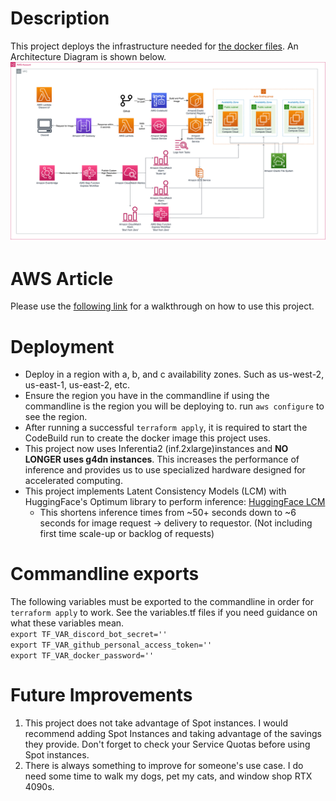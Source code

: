 # Description
This project deploys the infrastructure needed for [the docker files](https://github.com/ddrmaster1000/amazon-scalable-discord-diffusion). An Architecture Diagram is shown below.
![Infrastructure Diagram](/files/discord-diffusion-diagram.png)

# AWS Article
Please use the [following link](https://aws.amazon.com/blogs/architecture/an-elastic-deployment-of-stable-diffusion-with-discord-on-aws/) for a walkthrough on how to use this project.

# Deployment
* Deploy in a region with a, b, and c availability zones. Such as us-west-2, us-east-1, us-east-2, etc.
* Ensure the region you have in the commandline if using the commandline is the region you will be deploying to. run ```aws configure``` to see the region. 
* After running a successful ```terraform apply```, it is required to start the CodeBuild run to create the docker image this project uses. 
* This project now uses Inferentia2 (inf.2xlarge)instances and **NO LONGER uses g4dn instances**. This increases the performance of inference and provides us to use specialized hardware designed for accelerated computing.
* This project implements Latent Consistency Models (LCM) with HuggingFace's Optimum library to perform inference: [HuggingFace LCM](https://huggingface.co/docs/optimum-neuron/tutorials/stable_diffusion#latent-consistency-models)
    * This shortens inference times from ~50+ seconds down to ~6 seconds for image request -> delivery to requestor. (Not including first time scale-up or backlog of requests)

# Commandline exports
The following variables must be exported to the commandline in order for ```terraform apply``` to work. See the variables.tf files if you need guidance on what these variables mean.<br>
```export TF_VAR_discord_bot_secret=''```<br>
```export TF_VAR_github_personal_access_token=''```<br>
```export TF_VAR_docker_password=''```<br>

# Future Improvements
1. This project does not take advantage of Spot instances. I would recommend adding Spot Instances and taking advantage of the savings they provide. Don't forget to check your Service Quotas before using Spot instances.
2. There is always something to improve for someone's use case. I do need some time to walk my dogs, pet my cats, and window shop RTX 4090s.
